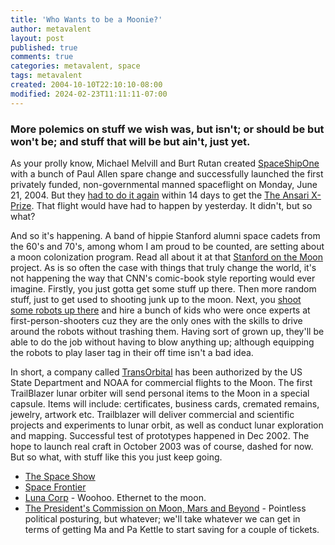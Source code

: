 ```yaml
---
title: 'Who Wants to be a Moonie?'
author: metavalent
layout: post
published: true
comments: true
categories: metavalent, space
tags: metavalent
created: 2004-10-10T22:10:10-08:00
modified: 2024-02-23T11:11:11-07:00
---
```


### More polemics on stuff we wish was, but isn't\; or should be but won't be\; and stuff that will be but ain't, just yet.

As your prolly know, Michael Melvill and Burt Rutan created <a href="http://www.scaled.com/">SpaceShipOne</a> with a bunch of Paul Allen spare change and successfully launched the first privately funded, non-governmental manned spaceflight on Monday, June 21, 2004. But they <a href="http://www.xprize.com/teams/guidelines.html">had to do it again</a> within 14 days to get the <a href="http://www.xprize.com/">The Ansari X-Prize</a>.  That flight would have had to happen by yesterday.  It didn't, but so what?

And so it's happening. A band of hippie Stanford alumni space cadets from the 60's and 70's, among whom I am proud to be counted, are setting about a moon colonization program. Read all about it at that <a href="http://www.spaceagepub.com/SOM/SOM_FAQ.htm">Stanford on the Moon</a> project. As is so often the case with things that truly change the world, it's not happening the way that CNN's comic-book style reporting would ever imagine. Firstly, you just gotta get some stuff up there. Then more random stuff, just to get used to shooting junk up to the moon. Next, you <a href="http://www.ri.cmu.edu/">shoot some robots up there</a> and hire a bunch of kids who were once experts at first-person-shooters cuz they are the only ones with the skills to drive around the robots without trashing them. Having sort of grown up, they'll be able to do the job without having to blow anything up; although equipping the robots to play laser tag in their off time isn't a bad idea.

In short, a company called <a href="http://www.transorbital.com/">TransOrbital</a> has been authorized by the US State Department and NOAA for commercial flights to the Moon. The first TrailBlazer lunar orbiter will send personal items to the Moon in a special capsule. Items will include: certificates, business cards, cremated remains, jewelry, artwork etc. Trailblazer will deliver commercial and scientific projects and experiments to lunar orbit, as well as conduct lunar exploration and mapping. Successful test of prototypes happened in Dec 2002. The hope to launch real craft in October 2003 was of course, dashed for now. But so what, with stuff like this you just keep going.
<ul>
<li><a href="http://www.thespaceshow.com/">The Space Show</a>
</li><li><a href="http://www.space-frontier.org/">Space Frontier</a>
</li><li><a href="http://www.lunacorp.com/">Luna Corp</a> - Woohoo. Ethernet to the moon.
</li><li><a href="http://www.moontomars.org/">The President's Commission on Moon, Mars and Beyond</a> - Pointless political posturing, but whatever; we'll take whatever we can get in terms of getting Ma and Pa Kettle to start saving for a couple of tickets.
</li></ul>
